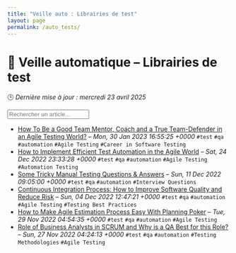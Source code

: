 ```yaml
---
title: "Veille auto : Librairies de test"
layout: page
permalink: /auto_tests/
---
```


# 🧪 Veille automatique – Librairies de test

🕒 *Dernière mise à jour : mercredi 23 avril 2025*

<div class="search-container">
  <input type="text" id="article-search" placeholder="Rechercher un article..." onkeyup="filterArticles()">
  <div class="tag-filters" id="tag-filters">
    <!-- Les filtres par tag seront générés dynamiquement -->
  </div>
</div>

- [How To Be a Good Team Mentor, Coach and a True Team-Defender in an Agile Testing World?](https://www.softwaretestinghelp.com/how-to-be-a-good-team-mentor-coach-and-a-true-team-defender-in-an-agile-testing-world-the-inspiration/) – *Mon, 30 Jan 2023 16:55:25 +0000* `#test` `#qa` `#automation` `#Agile Testing` `#Career in Software Testing`
- [How to Implement Efficient Test Automation in the Agile World](https://www.softwaretestinghelp.com/automation-in-agile-world/) – *Sat, 24 Dec 2022 23:33:28 +0000* `#test` `#qa` `#automation` `#Agile Testing` `#Automation Testing`
- [Some Tricky Manual Testing Questions & Answers](https://www.softwaretestinghelp.com/some-tricky-question-answers/) – *Sun, 11 Dec 2022 09:05:00 +0000* `#test` `#qa` `#automation` `#Interview Questions`
- [Continuous Integration Process: How to Improve Software Quality and Reduce Risk](https://www.softwaretestinghelp.com/continuous-integration/) – *Sun, 04 Dec 2022 12:47:21 +0000* `#test` `#qa` `#automation` `#Agile Testing` `#Testing Best Practices`
- [How to Make Agile Estimation Process Easy With Planning Poker](https://www.softwaretestinghelp.com/planning-poker-scrum-poker-cards-agile-estimation/) – *Tue, 29 Nov 2022 04:54:35 +0000* `#test` `#qa` `#automation` `#Agile Testing`
- [Role of Business Analysts in SCRUM and Why is a QA Best for this Role?](https://www.softwaretestinghelp.com/role-of-business-analysts-in-scrum/) – *Sun, 27 Nov 2022 04:24:13 +0000* `#test` `#qa` `#automation` `#Testing Methodologies` `#Agile Testing`


<script>
document.addEventListener('DOMContentLoaded', function() {
  function filterArticles() {
    const input = document.getElementById('article-search');
    const filter = input.value.toLowerCase();
    const items = document.getElementsByTagName('li');
    
    for (let i = 0; i < items.length; i++) {
      const item = items[i];
      const text = item.textContent.toLowerCase();
      if (text.indexOf(filter) > -1) {
        item.style.display = "";
      } else {
        item.style.display = "none";
      }
    }
  }

  // Extraction de tous les tags présents dans les articles
  const tagElements = document.querySelectorAll('code');
  const tags = new Set();
  
  tagElements.forEach(el => {
    if (el.textContent.startsWith('#')) {
      tags.add(el.textContent.substring(1));
    }
  });
  
  // Génération des filtres par tag
  const tagFiltersContainer = document.getElementById('tag-filters');
  if (tagFiltersContainer) {
    tags.forEach(tag => {
      const tagBtn = document.createElement('button');
      tagBtn.className = 'tag-filter-btn';
      tagBtn.textContent = '#' + tag;
      tagBtn.onclick = function() {
        document.getElementById('article-search').value = tag;
        filterArticles();
      };
      tagFiltersContainer.appendChild(tagBtn);
    });
  }
  
  // Attacher l'événement de filtrage au champ de recherche
  const searchInput = document.getElementById('article-search');
  if (searchInput) {
    searchInput.addEventListener('input', filterArticles);
  }
});
</script>
